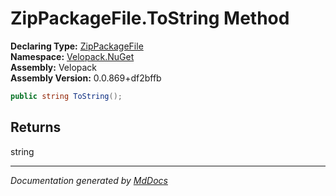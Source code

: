 ﻿<!--  
  <auto-generated>   
    The contents of this file were generated by a tool.  
    Changes to this file may be list if the file is regenerated  
  </auto-generated>   
-->

# ZipPackageFile.ToString Method

**Declaring Type:** [ZipPackageFile](../index.md)  
**Namespace:** [Velopack.NuGet](../../index.md)  
**Assembly:** Velopack  
**Assembly Version:** 0.0.869+df2bffb

```csharp
public string ToString();
```

## Returns

string

___

*Documentation generated by [MdDocs](https://github.com/ap0llo/mddocs)*
